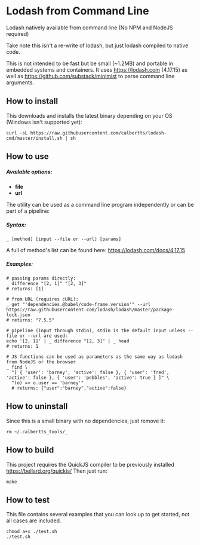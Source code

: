 # Lodash from Command Line

Lodash natively available from command line (No NPM and NodeJS required)

Take note this isn't a re-write of lodash, but just lodash compiled to native code.

This is not intended to be fast but be small (~1.2MB) and portable in embedded systems and containers.
It uses https://lodash.com (4.17.15) as well as https://github.com/substack/minimist to parse command line arguments.

## How to install

This downloads and installs the latest binary depending on your OS (Windows isn't supported yet):

```
curl -sL https://raw.githubusercontent.com/calbertts/lodash-cmd/master/install.sh | sh
```

## How to use

##### Available options:
- **file**
- **url**

The utility can be used as a command line program independently or can be part of a pipeline:

##### Syntax:
```
_ [method] [input --file or --url] [params]
```
A full of method's list can be found here: https://lodash.com/docs/4.17.15

##### Examples:
```
# passing params directly:
_ difference "[2, 1]" "[2, 3]"
# returns: [1]

# from URL (requires cURL):
_ get "'dependencies.@babel/code-frame.version'" --url https://raw.githubusercontent.com/lodash/lodash/master/package-lock.json
# returns: "7.5.5"

# pipeline (input through stdin), stdin is the default input unless --file or --url are used:
echo '[2, 1]' | _ difference "[2, 3]" | _ head
# returns: 1

# JS functions can be used as parameters as the same way as lodash from NodeJS or the browser
_ find \
  "[ { 'user': 'barney', 'active': false }, { 'user': 'fred', 'active': false }, { 'user': 'pebbles', 'active': true } ]" \
  "(o) => o.user == 'barney'"
  # returns: {"user":"barney","active":false}
```

## How to uninstall
Since this is a small binary with no dependencies, just remove it:
```
rm ~/.calbertts_tools/_
```

## How to build

This project requires the QuickJS compiler to be previously installed https://bellard.org/quickjs/
Then just run:
```
make
```

## How to test
This file contains several examples that you can look up to get started, not all cases are included.
```
chmod a+x ./test.sh
./test.sh
```

